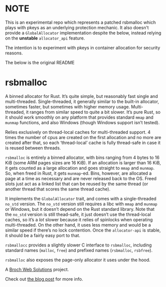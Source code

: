 # NOTE

This is an experimental repo which represents a patched rsbmalloc which plays with pkeys
as an underlying protection mechanic.  It also doesn't provide a `GlobalAllocator` implementation
despite the below, instead relying on the **unstable** `allocator_api` feature.

The intention is to experiment with pkeys in container allocation for security reasons.

The below is the original README

# rsbmalloc

A binned allocator for Rust. It’s quite simple, but reasonably fast single and multi-threaded. Single-threaded, it generally similar to the built-in allocator, sometimes faster, but sometimes with higher memory usage. Multi-threaded, it ranges from similar speed to quite a bit slower. It’s pure Rust, so it should work smoothly on any platform that provides standard `mmap` and `munmap` functions, and also Windows (though Windows support isn’t tested).

Relies exclusively on thread-local caches for multi-threaded support. 4 times the number of cpus are created on the first allocation and no more are created after that, so each ‘thread-local’ cache is fully thread-safe in case it is reused between threads.

`rsbmalloc` is entirely a binned allocator, with bins ranging from 4 bytes to 16 KiB (some ARM pages sizes are 16 KiB). If an allocation is larger than 16 KiB, it gets counted as a large allocation and goes straight to `mmap` and `munmap`. So, when freed in Rust, it gets `munmap`-ed. Bins, however, are allocated a page at a time as necessary and are never released back to the OS. Freed slots just act as a linked list that can be reused by the same thread (or another thread that scores the same thread cache).

It implements the `GlobalAllocator` trait, and comes with a single-threaded `no_std` version. The `no_std` version still requires a libc with `mmap` and `munmap` or Windows, but it doesn’t depend on the Rust standard library. Note that the `no_std` version is still thead-safe, it just doesn’t use the thread-local caches, so it’s a _lot_ slower because it relies of spinlocks when operating multi-threaded. On the other hand, it uses less memory and would be a similar speed if there’s no lock contention. Once the `allocator-api` is stable, it should be a fairly easy port to that.

`rsbmallocc` provides a slightly slower C interface to `rsbmalloc`, including standard names (`malloc`, `free`) and prefixed names (`rsbmalloc`, `rsbfree`).

`rsbmalloc` also exposes the page-only allocator it uses under the hood.

A [Broch Web Solutions](https://www.brochweb.com/) project.

Check out [the blog post](https://www.brochweb.com/blog/post/how-to-create-a-custom-memory-allocator-in-rust/) for more info.
